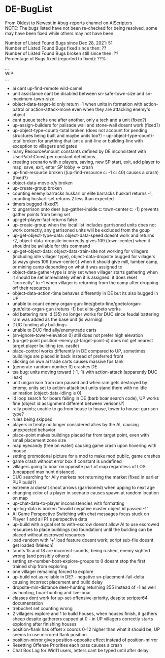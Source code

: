 # DE-BugList

From Oldest to Newest in #bug-reports channel on AIScripters\
NOTE: The bugs listed have not been re-checked for being resolved, some may have been fixed while others may not have been

Number of Listed Found Bugs since Dec 28, 2021: 51\
Number of Listed Found Bugs fixed since then: ??\
Number of Listed Found Bugs broken still since then: ??\
Percentage of Bugs fixed (reported to fixed): ??%

...\
WIP\
...

- ai cant up-find-remote wild-camel
- unit assistance cant be disabled between sn-safe-town-size and sn-maximum-town-size
- object-data-target-id only return -1 when units in formation with action-patrol or action-attack-move even when they are attacking enemy's object
- cant queue techs one after another, only a tech and a unit (fixed?)
- up-assign-builders for palisade wall and stone-wall doesnt work (fixed?)
- up-object-type-count/-total broken (does not account for pending structures being built and maybe units too?) - up-object-type-count/-total broken for anything that isnt a unit-line or building-line with exception to villagers and gates
- many ResourceAmount constants defined by DE inconsistent with UserPatchConst.per constant definitions
- creating scenario with x players, saving, new SP start, exit, add player to map, save, exit, enter SP lobby -> crash
- up-find-resource broken ((up-find-resource c: -1 c: 40) causes a crash) (fixed?)
- object-data-move-x/y broken
- up-create-group broken
- counting enemy barracks huskarl or elite barracks huskarl returns -1, counting huskarl-set returns 2 less than expected
- timers bugged (fixed?)
- tc ungarrison onto deer (up-gather-inside c: town-center c: -1) prevents gather points from being set
- up-get-player-fact returns false
- up-create-group when the local list includes garrisoned units does not work correctly, any garrisoned units will be excluded from the goup
- up-get-object-type-data: object-data-speed doesnt work and returns -2, object-data-dropsite incorrectly gives 109 (town-center) when it shouldnt be avilable for this command
- up-get-object-data: object-data-train-site not working for villagers (including idle villager type), object-data-dropsite bugged for villagers (always gives 109 (town-center)) when it should give mill, lumber camp, or mining camp depending on what it was assigned to
- object-data-gather-type is only set when villager starts gathering when it should be set immediately when it is assigned. it does reset "correctly" to -1 when villager is returning from the camp after dropping off their resources
- object-data-action-time behaves differently in DE but its also bugged in UP
- unable to count enemy organ-gun-line/gbeto-line/gbeto/organ-gun/elite-organ-gun (retuns -1) but elite-gbeto works
- old battering ram id (35) no longer works for DUC since feudal battering ram was added as the base unit (is warning)
- DUC funding ally buildings
- unable to DUC find ally/enemytrade carts
- (sn-ignore-tower-elevation 0) still does not prefer high elevation
- (up-get-point position-enemy gl-target-point-x) does not get nearest target player building (ex. castle)
- place-control works differently in DE compared to UP, sometimes buildiings are placed in back instead of preferred front
- clicking on own ai trade carts causes massive fps tank
- (generate-random-number 0) crashes DE
- tsa bug: units moving toward (-1,-1) with action-attack (apparently DUC leak)
- unit ungarrison from ram paused and when ram gets destroyed by enemy; units set to action-attack but units stand there with no idle animation (object-data-idling is 0)
- id loop search for boars failing in DE (barb boar search code), UP works fine (object id assignment different between verisons?)
- rally points; unable to go from house to house, tower to house: garrison type?
- rules being skipped
- players in treaty no longer considered allies by the AI, causing unexpected behavior
- place-point makes buildings placed far from target point, even with small placement zone size
- map eyecandy (tree on water) causing game crash upon hovering with mouse
- setting promotional picture for a mod to make mod public, game crashes
- game crash without error box if constant is undefined
- villagers going to boar on opposite part of map regardless of LOS (uncapped max hunt distance).
- DUC searching for Ally markets not returning the market (fixed in earlier PUP build?)
- extreme ai doesnt shoot arrows (garrisoned) when upping to next age
- changing color of a player in scenario causes spawn at random location on map
- up-chat-data-to-player inconsistencies with formatting
- up-log-data is broken "invalid negative master object id passed -1"
- AI Game Perspective Switching with chat messages focus stuck on Player 1 and all P1's perspective data
- up-build with a goal set to with-escrow doesnt allow AI to use escrowed resources to place buildings (no foundation) until the building can be placed without escrowed resources
- load-random with '+' load feature doesnt work; script sub-file doesnt get loaded (Meleon)
- taunts 15 and 18 are incorrect sounds; being rushed, enemy sighted wrong (and possibly others)
- setting sn-number-boat-explore-groups to 0 doesnt stop the first trained ship from exploring
- one villager remaining forced to explore
- up-build not as reliable in DE? - negative sn-placement-fail-delta causing incorrect placement and build delay
- dropsite-min-distance deer-hunting returning 255 instead of -1   as well as hunting, boar-hunting and live-boar
- classes dont work for up-set-offensive-priority, despite scripter64 documentation
- trebuchet set counting wrong
- 2 villagers explore and 1 to build houses, when houses finish, it gathers sheep despite gatherers capped at 0 - in UP villagers correctly starts exploring after finishing houses
- position-flank has offset x coords 0-12 higher than what it should be, UP seems to use mirrored flank position
- position-mirror gives position-opposite effect instead of position-mirror
- Resetting Offense Priorities each pass causes a crash
- Chat Box Lag for Win11 users, letters cant be typed until after delay





